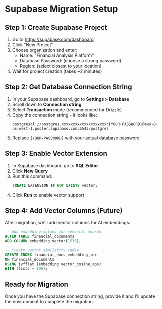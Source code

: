 # Supabase Migration Setup

## Step 1: Create Supabase Project

1. Go to https://supabase.com/dashboard
2. Click "New Project"
3. Choose organization and enter:
   - Name: "Financial Analysis Platform"
   - Database Password: (choose a strong password)
   - Region: (select closest to your location)
4. Wait for project creation (takes ~2 minutes)

## Step 2: Get Database Connection String

1. In your Supabase dashboard, go to **Settings > Database**
2. Scroll down to **Connection string**
3. Select **Transaction** mode (recommended for Drizzle)
4. Copy the connection string - it looks like:
   ```
   postgresql://postgres.xxxxxxxxxxxxxxxxxxxx:[YOUR-PASSWORD]@aws-0-us-west-1.pooler.supabase.com:6543/postgres
   ```
5. Replace `[YOUR-PASSWORD]` with your actual database password

## Step 3: Enable Vector Extension

1. In Supabase dashboard, go to **SQL Editor**
2. Click **New Query**
3. Run this command:
   ```sql
   CREATE EXTENSION IF NOT EXISTS vector;
   ```
4. Click **Run** to enable vector support

## Step 4: Add Vector Columns (Future)

After migration, we'll add vector columns for AI embeddings:
```sql
-- Add embedding column for semantic search
ALTER TABLE financial_documents 
ADD COLUMN embedding vector(1536);

-- Create vector similarity index
CREATE INDEX financial_docs_embedding_idx 
ON financial_documents 
USING ivfflat (embedding vector_cosine_ops) 
WITH (lists = 100);
```

## Ready for Migration
Once you have the Supabase connection string, provide it and I'll update the environment to complete the migration.